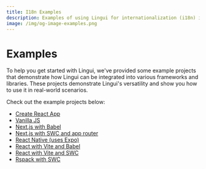 ```yaml
---
title: I18n Examples
description: Examples of using Lingui for internationalization (i18n) in various frameworks and libraries
image: /img/og-image-examples.png
---
```


# Examples

To help you get started with Lingui, we've provided some example projects that demonstrate how Lingui can be integrated into various frameworks and libraries. These projects demonstrate Lingui's versatility and show you how to use it in real-world scenarios.

Check out the example projects below:

- [Create React App](https://github.com/lingui/js-lingui/tree/main/examples/create-react-app)
- [Vanilla JS](https://github.com/lingui/js-lingui/tree/main/examples/js)
- [Next.js with Babel](https://github.com/lingui/js-lingui/tree/main/examples/nextjs-babel)
- [Next.js with SWC and app router](https://github.com/lingui/js-lingui/tree/main/examples/nextjs-swc)
- [React Native (uses Expo)](https://github.com/lingui/js-lingui/tree/main/examples/react-native)
- [React with Vite and Babel](https://github.com/lingui/js-lingui/tree/main/examples/vite-project-react-babel)
- [React with Vite and SWC](https://github.com/lingui/js-lingui/tree/main/examples/vite-project-react-swc)
- [Rspack with SWC](https://github.com/lingui/js-lingui/tree/main/examples/rspack)
